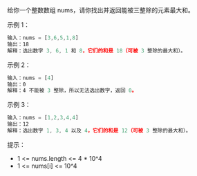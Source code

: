 给你一个整数数组 nums，请你找出并返回能被三整除的元素最大和。

示例 1：

``` javascript
输入：nums = [3,6,5,1,8]
输出：18
解释：选出数字 3, 6, 1 和 8，它们的和是 18（可被 3 整除的最大和）。
```

示例 2：

``` javascript
输入：nums = [4]
输出：0
解释：4 不能被 3 整除，所以无法选出数字，返回 0。
```

示例 3：

``` javascript
输入：nums = [1,2,3,4,4]
输出：12
解释：选出数字 1, 3, 4 以及 4，它们的和是 12（可被 3 整除的最大和）。
```

提示：

- 1 <= nums.length <= 4 * 10^4
- 1 <= nums[i] <= 10^4
